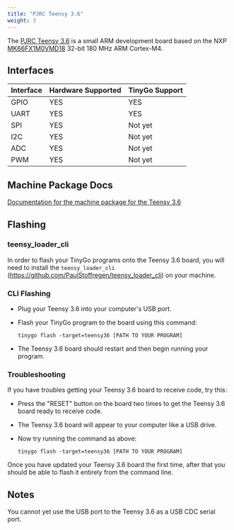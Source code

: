 ```yaml
---
title: "PJRC Teensy 3.6"
weight: 3
---
```


The [PJRC Teensy 3.6](https://www.pjrc.com/store/teensy36.html) is a small ARM development board based on the NXP [MK66FX1M0VMD18](https://www.nxp.com/docs/en/data-sheet/K66P144M180SF5V2.pdf) 32-bit 180 MHz ARM Cortex-M4.

## Interfaces

| Interface | Hardware Supported | TinyGo Support |
| --------- | ------------- | ----- |
| GPIO      | YES | YES |
| UART      | YES | YES |
| SPI      | YES | Not yet |
| I2C      | YES | Not yet |
| ADC      | YES | Not yet |
| PWM      | YES | Not yet |

## Machine Package Docs

[Documentation for the machine package for the Teensy 3.6](../machine/teensy36)

## Flashing

### teensy_loader_cli

In order to flash your TinyGo programs onto the Teensy 3.6 board, you will need to install the `teensy_loader_cli` (https://github.com/PaulStoffregen/teensy_loader_cli) on your machine.

### CLI Flashing

- Plug your Teensy 3.6 into your computer's USB port.
- Flash your TinyGo program to the board using this command:

    ```shell
    tinygo flash -target=teensy36 [PATH TO YOUR PROGRAM]
    ```

- The Teensy 3.6 board should restart and then begin running your program.

### Troubleshooting

If you have troubles getting your Teensy 3.6 board to receive code, try this:

- Press the "RESET" button on the board two times to get the Teensy 3.6 board ready to receive code.
- The Teensy 3.6 board will appear to your computer like a USB drive.
- Now try running the command as above:

    ```shell
    tinygo flash -target=teensy36 [PATH TO YOUR PROGRAM]
    ```

Once you have updated your Teensy 3.6 board the first time, after that you should be able to flash it entirely from the command line.

## Notes

You cannot yet use the USB port to the Teensy 3.6 as a USB CDC serial port.
